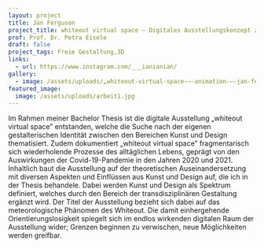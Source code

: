 ```yaml
---
layout: project
title: Jan Ferguson
project_title: whiteout virtual space – Digitales Ausstellungskonzept zwischen Kunst
prof: Prof. Dr. Petra Eisele
draft: false
project_tags: Freie Gestaltung,3D
links:
  - url: https://www.instagram.com/___ianianian/
gallery:
  - image: /assets/uploads/„whiteout-virtual-space-–-animation-–-jan-ferguson.mp4
featured_image:
  image: /assets/uploads/arbeit1.jpg
---
```

Im Rahmen meiner Bachelor Thesis ist die digitale Ausstellung „whiteout virtual space” entstanden, welche die Suche nach der eigenen gestalterischen Identität zwischen den Bereichen Kunst und Design thematisiert. Zudem dokumentiert „whiteout virtual space” fragmentarisch sich wiederholende Prozesse des alltäglichen Lebens, geprägt von den Auswirkungen der Covid-19-Pandemie in den Jahren 2020 und 2021. Inhaltlich baut die Ausstellung auf der theoretischen Auseinandersetzung mit diversen Aspekten und Einflüssen aus Kunst und Design auf, die ich in der Thesis behandele. Dabei werden Kunst und Design als Spektrum definiert, welches durch den Bereich der transdisziplinären Gestaltung ergänzt wird. Der Titel der Ausstellung bezieht sich dabei auf das meteorologische Phänomen des Whiteout. Die damit einhergehende Orientierungslosigkeit spiegelt sich im endlos wirkenden digitalen Raum der Ausstellung wider; Grenzen beginnen zu verwischen, neue Möglichkeiten werden greifbar.